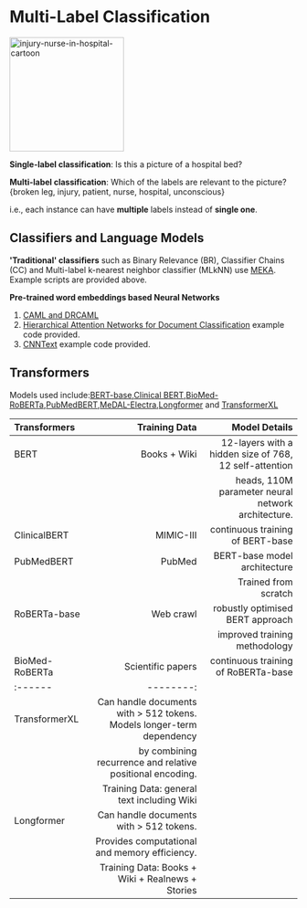 # Multi-Label Classification

<img src="https://user-images.githubusercontent.com/60803118/132111996-dd029e2c-5d1e-4cb6-b2ef-70180f9d479d.jpeg" alt="injury-nurse-in-hospital-cartoon" width="200"/>


**Single-label classification**: Is this a picture of a hospital bed? 

**Multi-label classification**: Which of the labels are relevant to the picture? 
{broken leg, injury, patient, nurse, hospital, unconscious}

i.e., each instance can have **multiple** labels instead of **single one**.
    
## Classifiers and Language Models

**'Traditional' classifiers** such as Binary Relevance (BR), Classifier Chains (CC) and Multi-label k-nearest neighbor classifier (MLkNN) use [MEKA](http://waikato.github.io/meka/). Example scripts are provided above. 

 **Pre-trained word embeddings based Neural Networks** 
 1. [CAML and DRCAML](https://github.com/jamesmullenbach/caml-mimic)  
 2. [Hierarchical Attention Networks for Document Classification](https://www.cs.cmu.edu/~diyiy/docs/naacl16.pdf) example code provided. 
 3. [CNNText](https://arxiv.org/abs/1408.5882) example code provided. 
 
## Transformers
Models used include:[BERT-base](https://github.com/google-research/bert),[Clinical BERT](https://github.com/EmilyAlsentzer/clinicalBERT),[BioMed-RoBERTa](https://huggingface.co/allenai/biomed_roberta_base),[PubMedBERT](https://microsoft.github.io/BLURB/models.html),[MeDAL-Electra](https://github.com/BruceWen120/medal),[Longformer](https://github.com/allenai/longformer) and [TransformerXL](https://github.com/kimiyoung/transformer-xl)

|Transformers |  Training Data | Model Details |
| :------ | --------: | --------: |
| BERT | Books + Wiki  | 12-layers with a hidden size of 768, 12 self-attention|
| | |   heads,  110M parameter neural network architecture. |
| ClinicalBERT | MIMIC-III | continuous training of BERT-base |
| PubMedBERT | PubMed | BERT-base model architecture | 
| | |  Trained from scratch  |
| RoBERTa-base | Web crawl | robustly optimised BERT approach | 
| | | improved training methodology |
| BioMed-RoBERTa | Scientific papers | continuous training of RoBERTa-base |
| :------ | --------: | 
| TransformerXL   | Can handle documents with > 512 tokens. Models longer-term dependency |
| | by combining recurrence and relative positional encoding. |
| | Training Data: general text including Wiki |
| Longformer | Can handle documents with > 512 tokens. |
| | Provides computational and memory efficiency. |
| | Training Data: Books + Wiki + Realnews + Stories |
 
